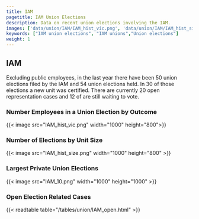 ```yaml
---
title: IAM
pagetitle: IAM Union Elections
description: Data on recent union elections involving the IAM.
images: ['data/union/IAM/IAM_hist_vic.png', 'data/union/IAM/IAM_hist_size.png', 'data/union/IAM/IAM_10.png']
keywords: ["IAM union elections", "IAM unions","Union elections"]
weight: 1
---
```

##  IAM

Excluding public employees, in the last year there have been 50 union elections filed by the IAM and 54 union elections held. In 30 of those elections a new unit was certified. There are currently 20 open representation cases and 12 of are still waiting to vote.

### Number Employees in a Union Election by Outcome
{{< image src="IAM_hist_vic.png" width="1000" height="800">}}

### Number of Elections by Unit Size
{{< image src="IAM_hist_size.png" width="1000" height="800" >}}

### Largest Private Union Elections
{{< image src="IAM_10.png" width="1000" height="1000"  >}}

### Open Election Related Cases
{{< readtable table="/tables/union/IAM_open.html" >}}

